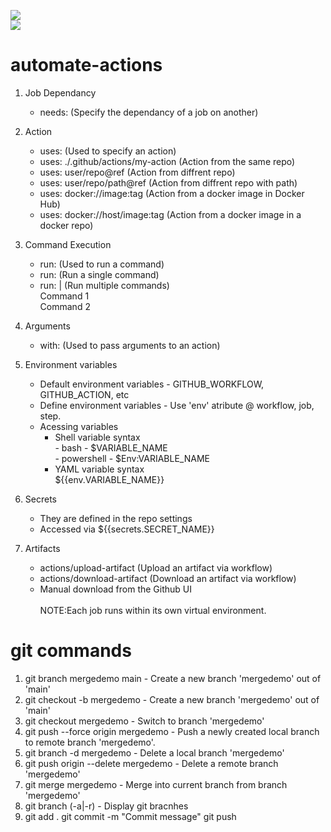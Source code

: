 ![](<https://github.com/samidakhani/automate-actions/actions/workflows/04-course2(buildandexecute).yml/badge.svg>) <br />
![](<https://github.com/samidakhani/automate-actions/actions/workflows/06-course3(linting).yml/badge.svg>)

# automate-actions

1. Job Dependancy

   - needs: (Specify the dependancy of a job on another)

2. Action

   - uses: (Used to specify an action)
   - uses: ./.github/actions/my-action (Action from the same repo)
   - uses: user/repo@ref (Action from diffrent repo)
   - uses: user/repo/path@ref (Action from diffrent repo with path)
   - uses: docker://image:tag (Action from a docker image in Docker Hub)
   - uses: docker://host/image:tag (Action from a docker image in a docker repo)

3. Command Execution

   - run: (Used to run a command)
   - run: (Run a single command)
   - run: | (Run multiple commands) <br/>
     Command 1 <br/>
     Command 2

4. Arguments

   - with: (Used to pass arguments to an action)

5. Environment variables <br />

   - Default environment variables - GITHUB_WORKFLOW, GITHUB_ACTION, etc
   - Define environment variables - Use 'env' atribute @ workflow, job, step.
   - Acessing variables
     - Shell variable syntax <br/> - bash - $VARIABLE_NAME <br /> - powershell - $Env:VARIABLE_NAME <br />
     - YAML variable syntax <br />
       ${{env.VARIABLE_NAME}}

6. Secrets

   - They are defined in the repo settings
   - Accessed via ${{secrets.SECRET_NAME}}

7. Artifacts

   - actions/upload-artifact (Upload an artifact via workflow)
   - actions/download-artifact (Download an artifact via workflow)
   - Manual download from the Github UI<br /><br />
     NOTE:Each job runs within its own virtual environment.

# git commands

1. git branch mergedemo main - Create a new branch 'mergedemo' out of 'main'
2. git checkout -b mergedemo - Create a new branch 'mergedemo' out of 'main'
3. git checkout mergedemo - Switch to branch 'mergedemo'
4. git push --force origin mergedemo - Push a newly created local branch to remote branch 'mergedemo'.
5. git branch -d mergedemo - Delete a local branch 'mergedemo'
6. git push origin --delete mergedemo - Delete a remote branch 'mergedemo'
7. git merge mergedemo - Merge into current branch from branch 'mergedemo'
8. git branch (-a|-r) - Display git bracnhes
9. git add .
   git commit -m "Commit message"
   git push
